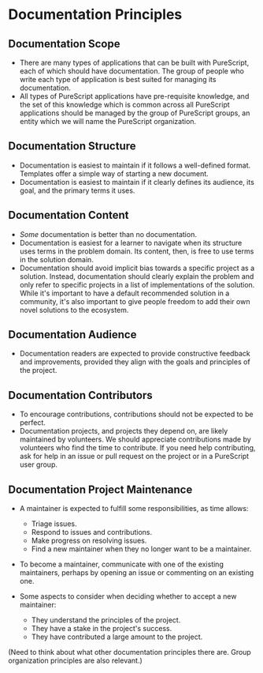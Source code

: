 # Documentation Principles

## Documentation Scope

- There are many types of applications that can be built with PureScript, each of which should have documentation. The group of people who write each type of application is best suited for managing its documentation.
- All types of PureScript applications have pre-requisite knowledge, and the set of this knowledge which is common across all PureScript applications should be managed by the group of PureScript groups, an entity which we will name the PureScript organization.

## Documentation Structure

- Documentation is easiest to maintain if it follows a well-defined format. Templates offer a simple way of starting a new document.
- Documentation is easiest to maintain if it clearly defines its audience, its goal, and the primary terms it uses.

## Documentation Content

- *Some* documentation is better than no documentation.
- Documentation is easiest for a learner to navigate when its structure uses terms in the problem domain. Its content, then, is free to use terms in the solution domain.
- Documentation should avoid implicit bias towards a specific project as a solution. Instead, documentation should clearly explain the problem and only refer to specific projects in a list of implementations of the solution. While it's important to have a default recommended solution in a community, it's also important to give people freedom to add their own novel solutions to the ecosystem.

## Documentation Audience

- Documentation readers are expected to provide constructive feedback and improvements, provided they align with the goals and principles of the project.

## Documentation Contributors

- To encourage contributions, contributions should not be expected to be perfect.
- Documentation projects, and projects they depend on, are likely maintained by volunteers. We should appreciate contributions made by volunteers who find the time to contribute. If you need help contributing, ask for help in an issue or pull request on the project or in a PureScript user group.

## Documentation Project Maintenance

- A maintainer is expected to fulfill some responsibilities, as time allows:
    - Triage issues.
    - Respond to issues and contributions.
    - Make progress on resolving issues.
    - Find a new maintainer when they no longer want to be a maintainer.

- To become a maintainer, communicate with one of the existing maintainers, perhaps by opening an issue or commenting on an existing one.
- Some aspects to consider when deciding whether to accept a new maintainer:
    - They understand the principles of the project.
    - They have a stake in the project's success.
    - They have contributed a large amount to the project.


(Need to think about what other documentation principles there are. Group organization principles are also relevant.)
